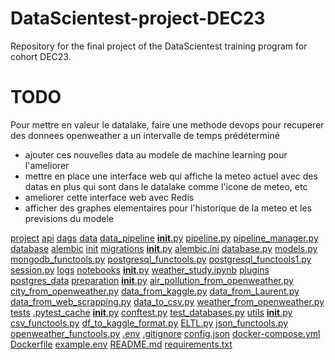 # DataScientest-project-DEC23
Repository for the final project of the DataScientest training program for cohort DEC23.


# TODO
Pour mettre en valeur le datalake, faire une methode devops pour recuperer des donnees openweather
a un intervalle de temps prédéterminé
- ajouter ces nouvelles data au modele de machine learning pour l'ameliorer
- mettre en place une interface web qui affiche la meteo actuel avec des datas en plus qui sont dans le datalake comme l'icone de meteo, etc
- ameliorer cette interface web avec Redis
- afficher des graphes elementaires pour l'historique de la meteo et les previsions du modele

[project]()
[api](api)
[dags](dags)
[data](data)
[data_pipeline](data_pipeline)
[__init__.py](data_pipeline%2F__init__.py)
[pipeline.py](data_pipeline%2Fpipeline.py)
[pipeline_manager.py](data_pipeline%2Fpipeline_manager.py)
[database](database)
[alembic](database%2Falembic)
[init](database%2Finit)
[migrations](database%2Fmigrations)
[__init__.py](database%2F__init__.py)
[alembic.ini](database%2Falembic.ini)
[database.py](database%2Fdatabase.py)
[models.py](database%2Fmodels.py)
[mongodb_functools.py](database%2Fmongodb_functools.py)
[postgresql_functools.py](database%2Fpostgresql_functools.py)
[postgresql_functools1.py](database%2Fpostgresql_functools1.py)
[session.py](database%2Fsession.py)
[logs](logs)
[notebooks](notebooks)
[__init__.py](notebooks%2F__init__.py)
[weather_study.ipynb](notebooks%2Fweather_study.ipynb)
[plugins](plugins)
[postgres_data](postgres_data)
[preparation](preparation)
[__init__.py](preparation%2F__init__.py)
[air_pollution_from_openweather.py](preparation%2Fair_pollution_from_openweather.py)
[city_from_openweather.py](preparation%2Fcity_from_openweather.py)
[data_from_kaggle.py](preparation%2Fdata_from_kaggle.py)
[data_from_Laurent.py](preparation%2Fdata_from_Laurent.py)
[data_from_web_scrapping.py](preparation%2Fdata_from_web_scrapping.py)
[data_to_csv.py](preparation%2Fdata_to_csv.py)
[weather_from_openweather.py](preparation%2Fweather_from_openweather.py)
[tests](tests)
[.pytest_cache](tests%2F.pytest_cache)
[__init__.py](tests%2F__init__.py)
[conftest.py](tests%2Fconftest.py)
[test_databases.py](tests%2Ftest_databases.py)
[utils](utils)
[__init__.py](utils%2F__init__.py)
[csv_functools.py](utils%2Fcsv_functools.py)
[df_to_kaggle_format.py](utils%2Fdf_to_kaggle_format.py)
[ELTL.py](utils%2FELTL.py)
[json_functools.py](utils%2Fjson_functools.py)
[openweather_functools.py](utils%2Fopenweather_functools.py)
[.env](.env)
[.gitignore](.gitignore)
[config.json](config.json)
[docker-compose.yml](docker-compose.yml)
[Dockerfile](Dockerfile)
[example.env](example.env)
[README.md](README.md)
[requirements.txt](requirements.txt)